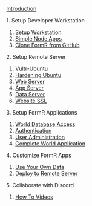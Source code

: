 
<h>[Introduction                        ](/fr0001_FormR-Introduction.md)

<h>1. Setup Developer Workstation</h>
 
 1. [Setup Workstation			](/Setup/fr0101_Setup-Developer-Workstation.md)  
 2. [Simple Node Apps 			](/Setup/fr0102_Simple-Node-Apps.md)             
 3. [Clone FormR from GitHub    ](/Setup/fr0103_Clone-FormR.md)										

<h>2. Setup Remote Server</h>
 1. [Vultr-Ubuntu               ](/Setup/fr0301_Setup-Vultr-Ubuntu.md)
 2. [Hardening Ubuntu           ](/Setup/fr0302_Setup-Hardening-Ubuntu.md)
 3. [Web Server                 ](/Setup/fr0303_Setup-Web-Server-Ubuntu.md)
 4. [App Server                 ](/Setup/fr0304_Setup-App-Server-Ubuntu.md)
 5. [Data Server                ](/Setup/fr0305_Setup-Data-Server-Ubuntu.md)
 6. [Website SSL                ](/Setup/fr0306_Setup-Website-SSL-Ubuntu.md)

<h>3. Setup FormR Applications</h>
 1. [World Database Access      ](/FormR/fr0401_World-Database-Access.md)
 2. [Authentication             ](/FormR/fr0402_Authentication.md)
 3. [User Administration        ](/FormR/fr0403_User-Administration.md)
 4. [Complete World Application ](/FormR/fr0404_Complete-World-Application.md)

<h>4. Customize FormR Apps</h>
 1. [Use Your Own Data          ](/FormR/fr0501_Use-Your_Qwn_Data.md)
 2. [Deploy to Remote Server    ](/FormR/fr0502_Deloy-To-Remote_Server.md)

<h>5. Collaborate with Discord</h>
 1. [How To Videos              ](/Discord/fr0601_Video-Carousel.md)

